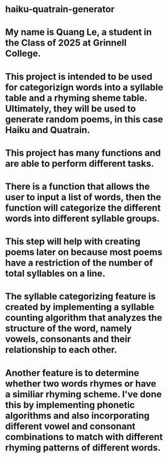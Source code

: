 # haiku-quatrain-generator

# My name is Quang Le, a student in the Class of 2025 at Grinnell College. 

# This project is intended to be used for categorizign words into a syllable table and a rhyming sheme table. Ultimately, they will be used to generate random poems, in this case Haiku and Quatrain. 

# This project has many functions and are able to perform different tasks. 

# There is a function that allows the user to input a list of words, then the function will categorize the different words into different syllable groups. 

# This step will help with creating poems later on because most poems have a restriction of the number of total syllables on a line.

# The syllable categorizing feature is created by implementing a syllable counting algorithm that analyzes the structure of the word, namely vowels, consonants and their relationship to each other.

# Another feature is to determine whether two words rhymes or have a similiar rhyming scheme. I've done this by implementing phonetic algorithms and also incorporating different vowel and consonant combinations to match with different rhyming patterns of different words.
